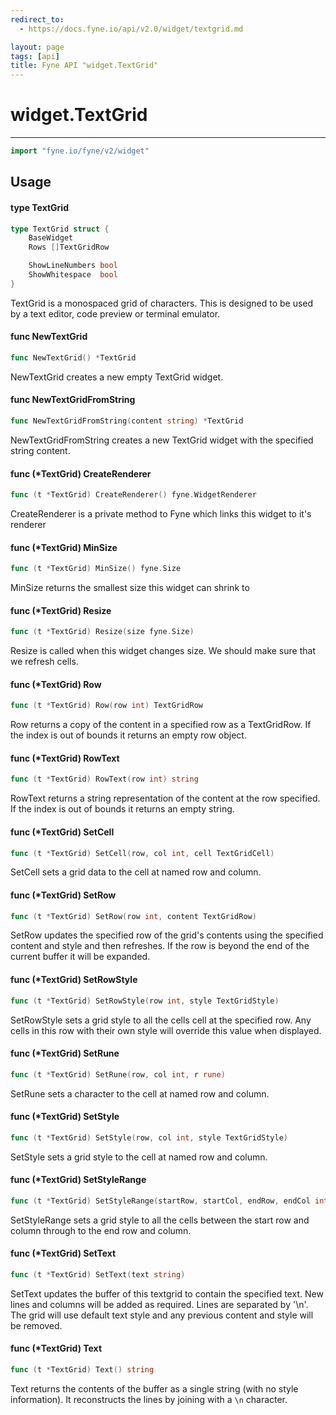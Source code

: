 ```yaml
---
redirect_to:
  - https://docs.fyne.io/api/v2.0/widget/textgrid.md

layout: page
tags: [api]
title: Fyne API "widget.TextGrid"
---
```



# widget.TextGrid
---
```go
import "fyne.io/fyne/v2/widget"
```

## Usage

#### type TextGrid

```go
type TextGrid struct {
	BaseWidget
	Rows []TextGridRow

	ShowLineNumbers bool
	ShowWhitespace  bool
}
```

TextGrid is a monospaced grid of characters. This is designed to be used by a text editor, code preview or terminal emulator.

#### func  NewTextGrid

```go
func NewTextGrid() *TextGrid
```
NewTextGrid creates a new empty TextGrid widget.

#### func  NewTextGridFromString

```go
func NewTextGridFromString(content string) *TextGrid
```
NewTextGridFromString creates a new TextGrid widget with the specified string content.

#### func (*TextGrid) CreateRenderer

```go
func (t *TextGrid) CreateRenderer() fyne.WidgetRenderer
```
CreateRenderer is a private method to Fyne which links this widget to it's renderer

#### func (*TextGrid) MinSize

```go
func (t *TextGrid) MinSize() fyne.Size
```
MinSize returns the smallest size this widget can shrink to

#### func (*TextGrid) Resize

```go
func (t *TextGrid) Resize(size fyne.Size)
```
Resize is called when this widget changes size. We should make sure that we refresh cells.

#### func (*TextGrid) Row

```go
func (t *TextGrid) Row(row int) TextGridRow
```
Row returns a copy of the content in a specified row as a TextGridRow. If the index is out of bounds it returns an empty row object.

#### func (*TextGrid) RowText

```go
func (t *TextGrid) RowText(row int) string
```
RowText returns a string representation of the content at the row specified. If the index is out of bounds it returns an empty string.

#### func (*TextGrid) SetCell

```go
func (t *TextGrid) SetCell(row, col int, cell TextGridCell)
```
SetCell sets a grid data to the cell at named row and column.

#### func (*TextGrid) SetRow

```go
func (t *TextGrid) SetRow(row int, content TextGridRow)
```
SetRow updates the specified row of the grid's contents using the specified content and style and then refreshes. If the row is beyond the end of the current buffer it will be expanded.

#### func (*TextGrid) SetRowStyle

```go
func (t *TextGrid) SetRowStyle(row int, style TextGridStyle)
```
SetRowStyle sets a grid style to all the cells cell at the specified row. Any cells in this row with their own style will override this value when displayed.

#### func (*TextGrid) SetRune

```go
func (t *TextGrid) SetRune(row, col int, r rune)
```
SetRune sets a character to the cell at named row and column.

#### func (*TextGrid) SetStyle

```go
func (t *TextGrid) SetStyle(row, col int, style TextGridStyle)
```
SetStyle sets a grid style to the cell at named row and column.

#### func (*TextGrid) SetStyleRange

```go
func (t *TextGrid) SetStyleRange(startRow, startCol, endRow, endCol int, style TextGridStyle)
```
SetStyleRange sets a grid style to all the cells between the start row and column through to the end row and column.

#### func (*TextGrid) SetText

```go
func (t *TextGrid) SetText(text string)
```
SetText updates the buffer of this textgrid to contain the specified text. New lines and columns will be added as required. Lines are separated by '\n'. The grid will use default text style and any previous content and style will be removed.

#### func (*TextGrid) Text

```go
func (t *TextGrid) Text() string
```
Text returns the contents of the buffer as a single string (with no style information). It reconstructs the lines by joining with a `\n` character.
